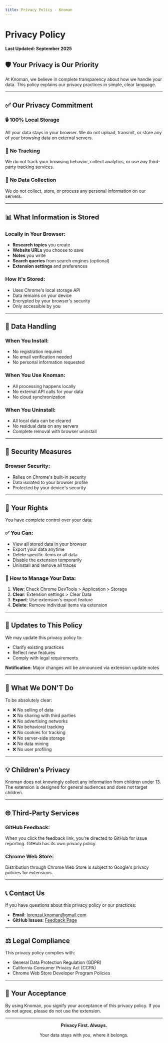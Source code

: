 ```yaml
---
title: Privacy Policy - Knoman
---
```


# Privacy Policy

**Last Updated: September 2025**

## 🛡️ Your Privacy is Our Priority

At Knoman, we believe in complete transparency about how we handle your data. This policy explains our privacy practices in simple, clear language.

---

## ✅ Our Privacy Commitment

### 🔒 **100% Local Storage**
All your data stays in your browser. We do not upload, transmit, or store any of your browsing data on external servers.

### 🚫 **No Tracking**
We do not track your browsing behavior, collect analytics, or use any third-party tracking services.

### 📵 **No Data Collection**
We do not collect, store, or process any personal information on our servers.

---

## 📊 What Information is Stored

### Locally in Your Browser:
- **Research topics** you create
- **Website URLs** you choose to save
- **Notes** you write
- **Search queries** from search engines (optional)
- **Extension settings** and preferences

### How It's Stored:
- Uses Chrome's local storage API
- Data remains on your device
- Encrypted by your browser's security
- Only accessible by you

---

## 🔄 Data Handling

### When You Install:
- No registration required
- No email verification needed
- No personal information requested

### When You Use Knoman:
- All processing happens locally
- No external API calls for your data
- No cloud synchronization

### When You Uninstall:
- All local data can be cleared
- No residual data on any servers
- Complete removal with browser uninstall

---

## 🔐 Security Measures

### Browser Security:
- Relies on Chrome's built-in security
- Data isolated to your browser profile
- Protected by your device's security

---

## 👤 Your Rights

You have complete control over your data:

### ✅ You Can:
- View all stored data in your browser
- Export your data anytime
- Delete specific items or all data
- Disable the extension temporarily
- Uninstall and remove all traces

### 📝 How to Manage Your Data:
1. **View**: Check Chrome DevTools > Application > Storage
2. **Clear**: Extension settings > Clear Data
3. **Export**: Use extension's export feature
4. **Delete**: Remove individual items via extension

---

## 🔄 Updates to This Policy

We may update this privacy policy to:

- Clarify existing practices
- Reflect new features
- Comply with legal requirements

**Notification**: Major changes will be announced via extension update notes

---

## 🚫 What We DON'T Do

To be absolutely clear:

- ❌ No selling of data
- ❌ No sharing with third parties
- ❌ No advertising networks
- ❌ No behavioral tracking
- ❌ No cookies for tracking
- ❌ No server-side storage
- ❌ No data mining
- ❌ No user profiling

---

## 💡 Children's Privacy

Knoman does not knowingly collect any information from children under 13. The extension is designed for general audiences and does not target children.

---

## 🌐 Third-Party Services

### GitHub Feedback:
When you click the feedback link, you're directed to GitHub for issue reporting. GitHub has its own privacy policy.

### Chrome Web Store:
Distribution through Chrome Web Store is subject to Google's privacy policies for extensions.

---

## 📞 Contact Us

If you have questions about this privacy policy or our practices:

- **Email**: lorenzai.knoman@gmail.com
- **GitHub Issues**: [Feedback Page](https://github.com/lorenzai/knoman.info/issues)

---

## ⚖️ Legal Compliance

This privacy policy complies with:

- General Data Protection Regulation (GDPR)
- California Consumer Privacy Act (CCPA)
- Chrome Web Store Developer Program Policies

---

## 🤝 Your Acceptance

By using Knoman, you signify your acceptance of this privacy policy. If you do
not agree, please do not use the extension.

---

<div align="center">

<b>Privacy First. Always.</b>

Your data stays with you, where it belongs.

</div>